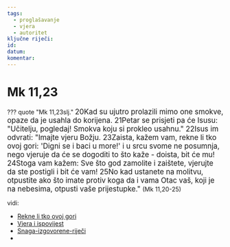```yaml
---
tags:
  - proglašavanje
  - vjera
  - autoritet
ključne riječi:
id:
datum:
komentar: 
---
```


# Mk 11,23
??? quote "Mk 11,23slj."
    <big>20Kad su ujutro prolazili mimo one smokve, opaze da je  usahla do korijena.
    21Petar se prisjeti pa će Isusu: "Učitelju, pogledaj! Smokva koju si prokleo usahnu."
    22Isus im odvrati: "Imajte vjeru Božju.
    23Zaista, kažem  vam, rekne li tko ovoj gori: 'Digni se i baci u more!' i u srcu  svome ne posumnja, nego vjeruje da će se dogoditi to što kaže  - doista, bit će mu!
    24Stoga vam kažem: Sve što god zamolite  i zaištete, vjerujte da ste postigli i bit će vam!
    25No kad  ustanete na molitvu, otpustite ako što imate protiv koga da i  vama Otac vaš, koji je na nebesima, otpusti vaše prijestupke." </big >
     (Mk 11,20-25)


vidi: 
- [Rekne li tko ovoj gori](../2.tekstovi/Rekne-li-tko-ovoj-gori.md)
- [Vjera i ispovijest](../2.tekstovi/Vjera-i-ispovijest.md)
- [Snaga-izgovorene-riječi](../1.tečaj/040.0-Snaga-izgovorene-riječi.md)
- 

